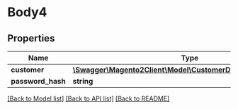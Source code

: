 # Body4

## Properties
Name | Type | Description | Notes
------------ | ------------- | ------------- | -------------
**customer** | [**\Swagger\Magento2Client\Model\CustomerDataCustomerInterface**](CustomerDataCustomerInterface.md) |  | 
**password_hash** | **string** |  | [optional] 

[[Back to Model list]](../README.md#documentation-for-models) [[Back to API list]](../README.md#documentation-for-api-endpoints) [[Back to README]](../README.md)



